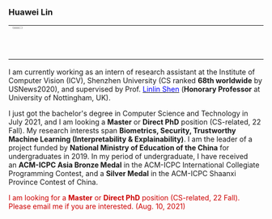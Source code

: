 ### Huawei Lin
<html>
    <table style="margin-left: auto; margin-right: auto;" width="50">
        <tr>
            <td>
			<div style="height:60px;width:500px; float:left;">
				<img src="http://huaweilin.net/wp-content/uploads/2021/08/20210803.jpg" alt="" width="20%" height="20%" class="alignleft size-full wp-image-105" />
				</div>
            </td>
            <td>
			<div style="height:60px;width:2000px; float:right;">
			<font size="3px" color="black">&emsp;&emsp;<b>Huawei Lin / 林华伟</b></font><br/>
			<font size="3px">&emsp;&emsp;IEEE Student Member</font><br/>
			<font size="3px">&emsp;&emsp;Bachelor of Computer Science and Technology ( <i>July 2021</i> )</font><br/>
			<font size="3px"  color="blue">&emsp;&emsp;huaweilin.cs AT gmail.com</font><br/>
			<font size="3px">&emsp;&emsp;<a target="_blank" href="https://github.com/huawei-lin" rel="noopener" style="color:#2E86C1;">GitHub</a>    ◊    <a target="_blank" href="https://winsoul.blog.csdn.net/" rel="noopener" style="color:#2E86C1;">CSDN Blog</a>    ◊    <a target="_blank" href="https://drive.google.com/file/d/18xKzvnbkC4ZS7h3TAZIDJ3zHus1fwi6l/view?usp=sharing" rel="noopener" style="color:#2E86C1;">CV</a> </font>
			</div>
            </td>
        </tr>
    </table>
</html>

I am currently working as an intern of research assistant at the Institute of Computer Vision (ICV), Shenzhen University (CS ranked **68th worldwide** by USNews2020), and supervised by Prof.  [<font color="blue">Linlin Shen</font>](https://scholar.google.com/citations?user=AZ_y9HgAAAAJ&hl=en&oi=ao) (**Honorary Professor** at University of Nottingham, UK).

I just got the bachelor's degree in Computer Science and Technology in July 2021, and I am looking a **Master** or **Direct PhD** position (CS-related, 22 Fall). My research interests span <b>Biometrics, Security, Trustworthy Machine Learning (Interpretability & Explainability)</b>. I am the leader of a project funded by <b>National Ministry of Education of the China</b> for undergraduates in 2019. In my period of undergraduate, I have received an <b>ACM-ICPC Asia Bronze Medal</b> in the ACM-ICPC International Collegiate Programming Contest, and a <b>Silver Medal</b> in the ACM-ICPC Shaanxi Province Contest of China.

<font color="#CD0000">I am looking for a **Master** or **Direct PhD** position (CS-related, 22 Fall). Please email me if you are interested. (Aug. 10, 2021)</font>
